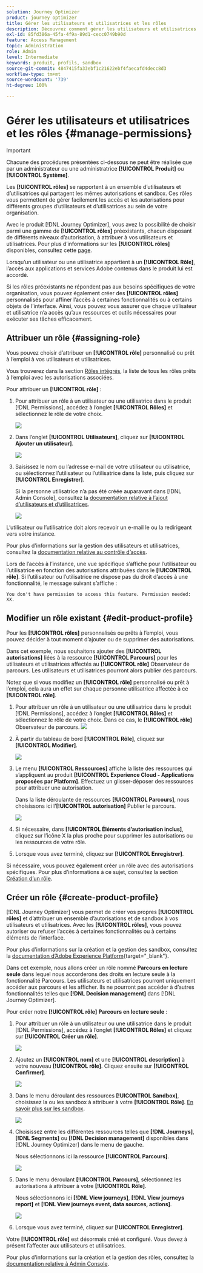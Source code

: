 ```yaml
---
solution: Journey Optimizer
product: journey optimizer
title: Gérer les utilisateurs et utilisatrices et les rôles
description: Découvrez comment gérer les utilisateurs et utilisatrices et les rôles.
exl-id: 85fd386a-45fa-4f9a-89d1-cecc0749b90d
feature: Access Management
topic: Administration
role: Admin
level: Intermediate
keywords: produit, profils, sandbox
source-git-commit: 4847415fa33ebf1c21622ebf4faecafd4decc8d3
workflow-type: tm+mt
source-wordcount: '739'
ht-degree: 100%

---
```


# Gérer les utilisateurs et utilisatrices et les rôles {#manage-permissions}

>[!IMPORTANT]
>
> Chacune des procédures présentées ci-dessous ne peut être réalisée que par un administrateur ou une administratrice **[!UICONTROL Produit]** ou **[!UICONTROL Système]**.

Les **[!UICONTROL rôles]** se rapportent à un ensemble d’utilisateurs et d’utilisatrices qui partagent les mêmes autorisations et sandbox. Ces rôles vous permettent de gérer facilement les accès et les autorisations pour différents groupes d’utilisateurs et d’utilisatrices au sein de votre organisation.

Avec le produit [!DNL Journey Optimizer], vous avez la possibilité de choisir parmi une gamme de **[!UICONTROL rôles]** préexistants, chacun disposant de différents niveaux d’autorisation, à attribuer à vos utilisateurs et utilisatrices. Pour plus d’informations sur les **[!UICONTROL rôles]** disponibles, consultez cette [page](ootb-product-profiles.md).

Lorsqu’un utilisateur ou une utilisatrice appartient à un **[!UICONTROL Rôle]**, l’accès aux applications et services Adobe contenus dans le produit lui est accordé.

Si les rôles préexistants ne répondent pas aux besoins spécifiques de votre organisation, vous pouvez également créer des **[!UICONTROL rôles]** personnalisés pour affiner l’accès à certaines fonctionnalités ou à certains objets de l’interface. Ainsi, vous pouvez vous assurer que chaque utilisateur et utilisatrice n’a accès qu’aux ressources et outils nécessaires pour exécuter ses tâches efficacement.

## Attribuer un rôle {#assigning-role}

Vous pouvez choisir d’attribuer un **[!UICONTROL rôle]** personnalisé ou prêt à l’emploi à vos utilisateurs et utilisatrices.

Vous trouverez dans la section [Rôles intégrés](ootb-product-profiles.md), la liste de tous les rôles prêts à l’emploi avec les autorisations associées.

Pour attribuer un **[!UICONTROL rôle]** :

1. Pour attribuer un rôle à un utilisateur ou une utilisatrice dans le produit [!DNL Permissions], accédez à l’onglet **[!UICONTROL Rôles]** et sélectionnez le rôle de votre choix.

   ![](assets/do-not-localize/access_control_2.png)

1. Dans l’onglet **[!UICONTROL Utilisateurs]**, cliquez sur **[!UICONTROL Ajouter un utilisateur]**.

   ![](assets/do-not-localize/access_control_3.png)

1. Saisissez le nom ou l’adresse e-mail de votre utilisateur ou utilisatrice, ou sélectionnez l’utilisateur ou l’utilisatrice dans la liste, puis cliquez sur **[!UICONTROL Enregistrer]**.

   Si la personne utilisatrice n’a pas été créée auparavant dans [!DNL Admin Console], consultez la [documentation relative à l’ajout d’utilisateurs et d’utilisatrices](https://experienceleague.adobe.com/docs/experience-platform/access-control/ui/users.html?lang=fr).

   ![](assets/do-not-localize/access_control_4.png)

L’utilisateur ou l’utilisatrice doit alors recevoir un e-mail le ou la redirigeant vers votre instance.

Pour plus d’informations sur la gestion des utilisateurs et utilisatrices, consultez la [documentation relative au contrôle d’accès](https://experienceleague.adobe.com/docs/experience-platform/access-control/home.html?lang=fr).

Lors de l’accès à l’instance, une vue spécifique s’affiche pour l’utilisateur ou l’utilisatrice en fonction des autorisations attribuées dans le **[!UICONTROL rôle]**. Si l’utilisateur ou l’utilisatrice ne dispose pas du droit d’accès à une fonctionnalité, le message suivant s’affiche :

`You don't have permission to access this feature. Permission needed: XX.`

## Modifier un rôle existant {#edit-product-profile}

Pour les **[!UICONTROL rôles]** personnalisés ou prêts à l’emploi, vous pouvez décider à tout moment d’ajouter ou de supprimer des autorisations.

Dans cet exemple, nous souhaitons ajouter des **[!UICONTROL autorisations]** liées à la ressource **[!UICONTROL Parcours]** pour les utilisateurs et utilisatrices affectés au **[!UICONTROL rôle]** Observateur de parcours. Les utilisateurs et utilisatrices pourront alors publier des parcours.

Notez que si vous modifiez un **[!UICONTROL rôle]** personnalisé ou prêt à l’emploi, cela aura un effet sur chaque personne utilisatrice affectée à ce **[!UICONTROL rôle]**.

1. Pour attribuer un rôle à un utilisateur ou une utilisatrice dans le produit [!DNL Permissions], accédez à l’onglet **[!UICONTROL Rôles]** et sélectionnez le rôle de votre choix. Dans ce cas, le **[!UICONTROL rôle]** Observateur de parcours.
   ![](assets/do-not-localize/access_control_5.png)

1. À partir du tableau de bord **[!UICONTROL Rôle]**, cliquez sur **[!UICONTROL Modifier]**.

   ![](assets/do-not-localize/access_control_6.png)

1. Le menu **[!UICONTROL Ressources]** affiche la liste des ressources qui s’appliquent au produit **[!UICONTROL Experience Cloud - Applications proposées par Platform]**. Effectuez un glisser-déposer des ressources pour attribuer une autorisation.

   Dans la liste déroulante de ressources **[!UICONTROL Parcours]**, nous choisissons ici l’**[!UICONTROL autorisation]** Publier le parcours.

   ![](assets/do-not-localize/access_control_14.png)

1. Si nécessaire, dans **[!UICONTROL Éléments d’autorisation inclus]**, cliquez sur l’icône X la plus proche pour supprimer les autorisations ou les ressources de votre rôle.

1. Lorsque vous avez terminé, cliquez sur **[!UICONTROL Enregistrer]**.

Si nécessaire, vous pouvez également créer un rôle avec des autorisations spécifiques. Pour plus d’informations à ce sujet, consultez la section [Création d’un rôle](#create-product-profile).

## Créer un rôle {#create-product-profile}

[!DNL Journey Optimizer] vous permet de créer vos propres **[!UICONTROL rôles]** et d’attribuer un ensemble d’autorisations et de sandbox à vos utilisateurs et utilisatrices. Avec les **[!UICONTROL rôles]**, vous pouvez autoriser ou refuser l’accès à certaines fonctionnalités ou à certains éléments de l’interface.

Pour plus d’informations sur la création et la gestion des sandbox, consultez la [documentation d’Adobe Experience Platform](https://experienceleague.adobe.com/docs/experience-platform/sandbox/ui/user-guide.html?lang=fr){target="_blank"}.

Dans cet exemple, nous allons créer un rôle nommé **Parcours en lecture seule** dans lequel nous accorderons des droits en lecture seule à la fonctionnalité Parcours. Les utilisateurs et utilisatrices pourront uniquement accéder aux parcours et les afficher. Ils ne pourront pas accéder à dʼautres fonctionnalités telles que **[!DNL  Decision management]** dans [!DNL Journey Optimizer].

Pour créer notre **[!UICONTROL rôle]** **Parcours en lecture seule** :

1. Pour attribuer un rôle à un utilisateur ou une utilisatrice dans le produit [!DNL Permissions], accédez à l’onglet **[!UICONTROL Rôles]** et cliquez sur **[!UICONTROL Créer un rôle]**.

   ![](assets/do-not-localize/access_control_9.png)

1. Ajoutez un **[!UICONTROL nom]** et une **[!UICONTROL description]** à votre nouveau **[!UICONTROL rôle]**. Cliquez ensuite sur **[!UICONTROL Confirmer]**.

   ![](assets/do-not-localize/access_control_10.png)

1. Dans le menu déroulant des ressources **[!UICONTROL Sandbox]**, choisissez la ou les sandbox à attribuer à votre **[!UICONTROL Rôle]**. [En savoir plus sur les sandbox](sandboxes.md).

   ![](assets/do-not-localize/access_control_13.png)

1. Choisissez entre les différentes ressources telles que **[!DNL Journeys]**, **[!DNL Segments]** ou **[!DNL Decision management]** disponibles dans [!DNL Journey Optimizer] dans le menu de gauche.

   Nous sélectionnons ici la ressource **[!UICONTROL Parcours]**.

   ![](assets/do-not-localize/access_control_11.png)

1. Dans le menu déroulant **[!UICONTROL Parcours]**, sélectionnez les autorisations à attribuer à votre **[!UICONTROL Rôle]**.

   Nous sélectionnons ici **[!DNL View journeys]**, **[!DNL View journeys report]** et **[!DNL View journeys event, data sources, actions]**.

   ![](assets/do-not-localize/access_control_12.png)

1. Lorsque vous avez terminé, cliquez sur **[!UICONTROL Enregistrer]**.

Votre **[!UICONTROL rôle]** est désormais créé et configuré. Vous devez à présent l’affecter aux utilisateurs et utilisatrices.

Pour plus d’informations sur la création et la gestion des rôles, consultez la [documentation relative à Admin Console](https://experienceleague.adobe.com/docs/experience-platform/access-control/abac/permissions-ui/roles.html?lang=fr).
